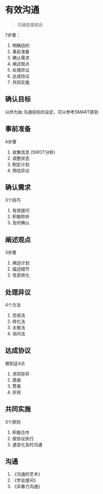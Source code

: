 

有效沟通
======
> 沟通连接彼此


7步骤：
1. 明确目的
2. 事前准备
3. 确认需求
4. 阐述观点
5. 处理异议
6. 达成协议
7. 共同实施


## 确认目标
以终为始
沟通目标的设定，可以参考SMART原则


## 事前准备
4步骤
1. 收集信息 (SWOT分析)
2. 调整状态
3. 制定计划
4. 预估异议


## 确认需求
3个技巧
1. 有效提问
2. 积极聆听
3. 及时确认


## 阐述观点
3步骤
1. 阐述计划
2. 描述细节
3. 信息转化


## 处理异议
4个方法
1. 忽视法
2. 转化法
3. 太极法
4. 询问法


## 达成协议
做到这4点
1. 求同存异
2. 感谢
3. 赞美
4. 庆祝


## 共同实施
3个原则
1. 积极合作
2. 按协议执行
3. 遇变化及时沟通


## 沟通
1. 《沟通的艺术》
2. 《学会提问》
3. 《非暴力沟通》

